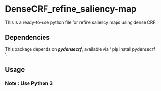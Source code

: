 # DenseCRF_refine_saliency-map
This is a ready-to-use python file for refine saliency maps using dense CRF.

## Dependencies
This package depends on ***pydensecrf***, available via ‘ pip install pydensecrf ’.

## Usage
### Note : Use Python 3

